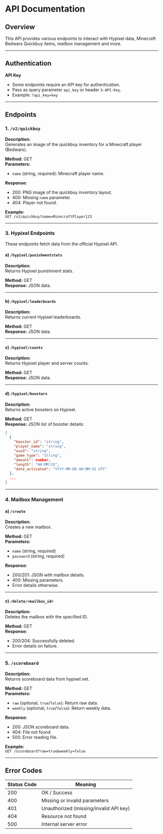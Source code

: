 
# API Documentation

## Overview

This API provides various endpoints to interact with Hypixel data, Minecraft Bedwars Quickbuy items, mailbox management and more.

---

## Authentication

**API Key**

- Some endpoints require an API key for authentication.
- Pass as query parameter `api_key` or header `X-API-Key`.
- Example: `?api_key=key`

---

## Endpoints

### 1. `/v2/quickbuy`

**Description:**  
Generates an image of the quickbuy inventory for a Minecraft player (Bedwars).

**Method:** GET  
**Parameters:**  
- `name` (string, required): Minecraft player name.

**Response:**  
- 200: PNG image of the quickbuy inventory layout.  
- 400: Missing `name` parameter.  
- 404: Player not found.

**Example:**  
`GET /v2/quickbuy?name=MinecraftPlayer123`

---


### 3. Hypixel Endpoints

These endpoints fetch data from the official Hypixel API.

#### a) `/hypixel/punishmentstats`

**Description:**  
Returns Hypixel punishment stats.

**Method:** GET  
**Response:** JSON data.

---

#### b) `/hypixel/leaderboards`

**Description:**  
Returns current Hypixel leaderboards.

**Method:** GET  
**Response:** JSON data.

---

#### c) `/hypixel/counts`

**Description:**  
Returns Hypixel player and server counts.

**Method:** GET  
**Response:** JSON data.

---

#### d) `/hypixel/boosters`

**Description:**  
Returns active boosters on Hypixel.

**Method:** GET  
**Response:** JSON list of booster details:

```json
[
  {
    "booster_id": "string",
    "player_name": "string",
    "uuid": "string",
    "game_type": "string",
    "amount": number,
    "length": "HH:MM:SS",
    "date_activated": "YYYY-MM-DD HH:MM:SS UTC"
  },
  ...
]
```

---

### 4. Mailbox Management

#### a) `/create`

**Description:**  
Creates a new mailbox.

**Method:** GET  
**Parameters:**  
- `name` (string, required)  
- `password` (string, required)  

**Response:**  
- 200/201: JSON with mailbox details.  
- 400: Missing parameters.  
- Error details otherwise.

---


#### c) `/delete/<mailbox_id>`

**Description:**  
Deletes the mailbox with the specified ID.

**Method:** GET  
**Response:**  
- 200/204: Successfully deleted.  
- Error details on failure.

---

### 5. `/scoreboard`

**Description:**  
Returns scoreboard data from hypixel.net.

**Method:** GET  
**Parameters:**  
- `raw` (optional, `true`/`false`): Return raw data.  
- `weekly` (optional, `true`/`false`): Return weekly data.

**Response:**  
- 200: JSON scoreboard data.  
- 404: File not found.  
- 500: Error reading file.

**Example:**  
`GET /scoreboard?raw=true&weekly=false`

---


## Error Codes

| Status Code | Meaning                         |
|-------------|--------------------------------|
| 200         | OK / Success                   |
| 400         | Missing or invalid parameters  |
| 401         | Unauthorized (missing/invalid API key) |
| 404         | Resource not found             |
| 500         | Internal server error          |


